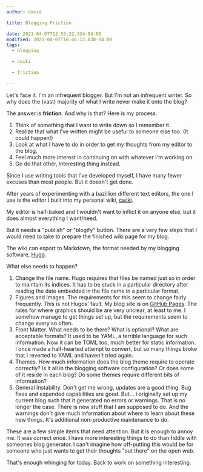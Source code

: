 ```yaml
---
author: david

title: Blogging Friction

date: 2021-04-07T12:55:22.334-04:00
modified: 2021-04-07T16:46:12.038-04:00
tags:
  - blogging

  - cwiki

  - friction

---
```


Let's face it. I'm an infrequent blogger. But I'm not an infrequent writer. So why does the (vast) majority of what I write never make it onto the blog?

The answer is **friction**. And why is that? Here is my process.
1. Think of something that I want to write down so I remember it.
2. Realize that what I've written might be useful to someone else too. (It could happen!)
3. Look at what I have to do in order to get my thoughts from my editor to the blog.
4. Feel much more interest in continuing on with whatever I'm working on.
5. Go do that other, interesting thing instead.

Since I use writing tools that I've developed myself, I have many fewer excuses than most people. But it doesn't get done.

After years of experimenting with a bazillion different text editors, the one I use is the editor I built into my personal wiki, [cwiki](https://github.com/clartaq/cwiki).

My editor is half-baked and I wouldn't want to inflict it on anyone else, but it does almost everything I want/need.

But it needs a "publish" or "blogify" button. There are a very few steps that I would need to take to prepare the finished wiki page for my blog.

The wiki can export to Markdown, the format needed by my blogging software, [Hugo](https://gohugo.io).

What else needs to happen?

1. Change the file name. Hugo requires that files be named just so in order to maintain its indices. It has to be stuck in a particular directory after reading the date embedded in the file name in a particular format.
2. Figures and Images. The requirements for this seem to change fairly frequently. This is not Hugos' fault. My blog site is on [GitHub Pages](https://pages.github.com). The rules for where graphics should be are very unclear, at least to me. I somehow manage to get things set up, but the requirements seem to change every so often.
3. Front Matter. What needs to be there? What is optional? What are acceptable formats? It used to be YAML, a terrible language for such information. Now it can be TOML too, much better for static information. I once made a half-hearted attempt to convert, but so many things broke that I reverted to YAML and haven't tried again.
5. Themes. How much information does the blog theme require to operate correctly? Is it all in the blogging software configuration? Or does some of it reside in each blog? Do some themes require different bits of information?
4. General Instability. Don't get me wrong, updates are a good thing. Bug fixes and expanded capabilities are good. But... I originally set up my current blog such that it generated no errors or warnings. That is no longer the case. There is new stuff that I am supposed to do. And the warnings don't give much information about where to learn about these new things. It's additional non-productive  maintenance to do.

These are a few simple items that need attention. But it is enough to annoy me. It was correct once. I have more interesting things to do than fiddle with someones blog generator. I can't imagine how off-putting this would be for someone who just wants to get their thoughts "out there" on the open web.

That's enough whinging for today. Back to work on something interesting.
 
